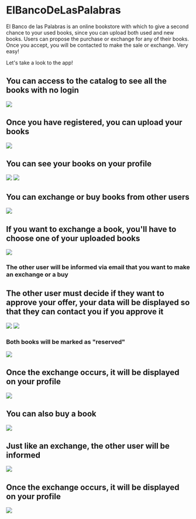 ﻿# ElBancoDeLasPalabras
 
El Banco de las Palabras is an online bookstore with which to give a second chance to your used books, since you can upload both used and new books. Users can propose the purchase or exchange for any of their books. Once you accept, you will be contacted to make the sale or exchange. Very easy!

Let's take a look to the app!

## You can access to the catalog to see all the books with no login
<img src="/images/catalog.png">

## Once you have registered, you can upload your books
<img src="/images/UploadBook.png">

## You can see your books on your profile
<img src="/images/Profile.png">
<img src="/images/Profile my books.png">

## You can exchange or buy books from other users
<img src="/images/BookView.png">

## If you want to exchange a book, you'll have to choose one of your uploaded books
<img src="/images/Choose exchange.png">

<h3>The other user will be informed via email that you want to make an exchange or a buy</h3>

## The other user must decide if they want to approve your offer, your data will be displayed so that they can contact you if you approve it
<img src="/images/Requested Exchange.png">
<img src="/images/Requested Exchange2.png">

<h3>Both books will be marked as "reserved"</h3>
<img src="/images/Reserved.png">

## Once the exchange occurs, it will be displayed on your profile
<img src="/images/Profile exchanges.png">

## You can also buy a book
<img src="/images/Confirmbuy.png">

## Just like an exchange, the other user will be informed
<img src="/images/Pending sell.png">

## Once the exchange occurs, it will be displayed on your profile
<img src="/images/My sales.png">


